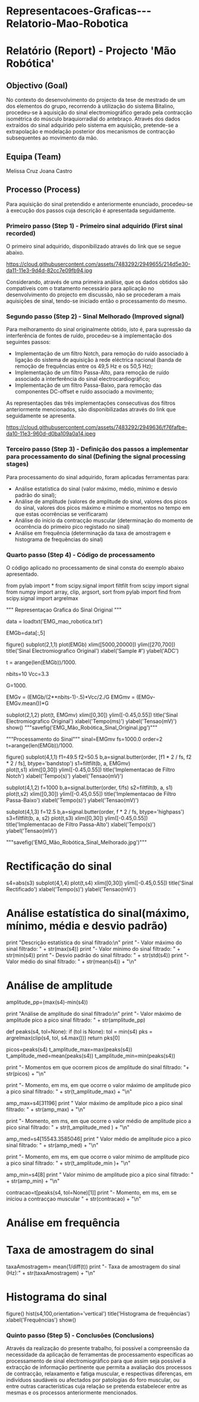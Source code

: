 Representacoes-Graficas---Relatorio-Mao-Robotica
================================================
# Relatório (Report) - Projecto 'Mão Robótica'

## Objectivo (Goal)

No contexto do desenvolvimento do projecto da tese de mestrado de um dos elementos do grupo, recorrendo à utilização do sistema Bitalino, procedeu-se à aquisição do sinal electromiográfico gerado pela contracção isométrica do músculo braquiorradial do antebraço.
Através dos dados extraídos do sinal adquirido pelo sistema em aquisição, pretende-se a extrapolação e modelação posterior dos mecanismos de contracção subsequentes ao movimento da mão.


## Equipa (Team)

Melissa Cruz
Joana Castro


## Processo (Process)

Para aquisição do sinal pretendido e anteriormente enunciado, procedeu-se à execução dos passos cuja descrição é apresentada seguidamente.


### Primeiro passo (Step 1) - Primeiro sinal adquirido (First sinal recorded)

O primeiro sinal adquirido, disponibilizado através do link que se segue abaixo.

https://cloud.githubusercontent.com/assets/7483292/2949655/214d5e30-da11-11e3-9d4d-82cc7e09fb94.jpg

Considerando, através de uma primeira análise, que os dados obtidos são compatíveis com o tratamento necessário para aplicação no desenvolvimento do projecto em discussão, não se procederam a mais aquisições de sinal, tendo-se iniciado então o processamento do mesmo.


### Segundo passo (Step 2) - Sinal Melhorado (Improved signal)

Para melhoramento do sinal originalmente obtido, isto é, para supressão da interferência de fontes de ruído, procedeu-se à implementação dos seguintes passos:
- Implementação de um filtro Notch, para remoção do ruído associado à ligação do sistema de aquisição à rede eléctrica nacional (banda de remoção de frequências entre os 49,5 Hz e os 50,5 Hz);
- Implementação de um filtro Passa-Alto, para remoção de ruído associado a interferência do sinal electrocardiográfico;
- Implementação de um filtro Passa-Baixo, para remoção das componentes DC-offset e ruído associado a movimento;

As representações das três implementações consecutivas dos filtros anteriormente mencionados, são disponibilizadas através do link que seguidamente se apresenta.

https://cloud.githubusercontent.com/assets/7483292/2949636/f76fafbe-da10-11e3-960d-d0ba109a0a14.jpeg


### Terceiro passo (Step 3) - Definição dos passos a implementar para processamento do sinal (Defining the signal processing stages)

Para processamento do sinal adquirido, foram aplicadas ferramentas para:
- Análise estatística do sinal (valor máximo, médio, mínimo e desvio padrão do sinal);
- Análise de amplitude (valores de amplitude do sinal, valores dos picos do sinal, valores dos picos máximo e mínimo e momentos no tempo em que estas ocorrências se verificaram)
- Análise do início da contracção muscular (determinação do momento de ocorrência do primeiro pico registado no sinal)
- Análise em frequência (determinação da taxa de amostragem e histograma de frequências do sinal)

### Quarto passo (Step 4) - Código de processamento

O código aplicado no processamento de sinal consta do exemplo abaixo apresentado.

from pylab import *
from scipy.signal import filtfilt
from scipy import signal
from numpy import array, clip, argsort, sort
from pylab import find
from scipy.signal import argrelmax

""" Representaçao Grafica do Sinal Original """

data = loadtxt('EMG_mao_robotica.txt')

EMGb=data[:,5]

figure()
subplot(2,1,1)
plot(EMGb)
xlim([5000,20000])
ylim([270,700])
title('Sinal Electromiografico Original')
xlabel('Sample #')
ylabel('ADC')

t = arange(len(EMGb))/1000.

nbits=10
Vcc=3.3

G=1000.

EMGv = (EMGb/(2**nbits-1)-.5)*Vcc/2./G
EMGmv = (EMGv-EMGv.mean())*G

subplot(2,1,2)
plot(t, EMGmv)
xlim([0,30])
ylim([-0.45,0.55])
title('Sinal Electromiografico Original')
xlabel('Tempo(ms)')
ylabel('Tensao(mV)')
show()
"""savefig('EMG_Mão_Robótica_Sinal_Original.jpg')"""


"""Processamento do Sinal"""
sinal=EMGmv
fs=1000.0
order=2
t=arange(len(EMGb))/1000.

figure()
subplot(4,1,1)
f1=49.5
f2=50.5
b,a=signal.butter(order, [f1 * 2 / fs, f2 * 2 / fs], btype='bandstop') 
s1=filtfilt(b, a, EMGmv)   
plot(t,s1)
xlim([0,30])
ylim([-0.45,0.55])
title('Implementacao de Filtro Notch')
xlabel('Tempo(s)')
ylabel('Tensao(mV)')
    
subplot(4,1,2)
f=1000
b,a=signal.butter(order, f/fs)
s2=filtfilt(b, a, s1)
plot(t,s2)
xlim([0,30])
ylim([-0.45,0.55])
title('Implementacao de Filtro Passa-Baixo')
xlabel('Tempo(s)')
ylabel('Tensao(mV)')
      
subplot(4,1,3)
f=12.5
b,a=signal.butter(order, f * 2 / fs, btype='highpass')
s3=filtfilt(b, a, s2)
plot(t,s3)
xlim([0,30])
ylim([-0.45,0.55])
title('Implementacao de Filtro Passa-Alto')
xlabel('Tempo(s)')
ylabel('Tensao(mV)')

"""savefig('EMG_Mão_Robótica_Sinal_Melhorado.jpg')"""

# Rectificação do sinal
s4=abs(s3)
subplot(4,1,4)
plot(t,s4)
xlim([0,30])
ylim([-0.45,0.55])
title('Sinal Rectificado')
xlabel('Tempo(s)')
ylabel('Tensao(mV)')


# Análise estatística do sinal(máximo, mínimo, média e desvio padrão)
print "Descrição estatística do sinal filtrado:\n"
print "- Valor máximo do sinal filtrado: " + str(max(s4))
print "- Valor mínimo do sinal filtrado: " + str(min(s4))
print "- Desvio padrão do sinal filtrado: " + str(std(s4))
print "- Valor médio do sinal filtrado: " + str(mean(s4)) + "\n"

# Análise de amplitude
amplitude_pp=(max(s4)-min(s4))

print "Análise de amplitude do sinal filtrado:\n"
print "- Valor máximo de amplitude pico a pico sinal filtrado: " + str(amplitude_pp)

def peaks(s4, tol=None):
    if (tol is None):
        tol = min(s4)
        pks = argrelmax(clip(s4, tol, s4.max()))
        return pks[0]
        
picos=peaks(s4)
t_amplitude_max=max(peaks(s4))
t_amplitude_med=mean(peaks(s4))
t_amplitude_min=min(peaks(s4))

print "- Momentos em que ocorrem picos de amplitude do sinal filtrado: "+ str(picos) + "\n"

print "- Momento, em ms, em que ocorre o valor máximo de amplitude pico a pico sinal filtrado: " + str(t_amplitude_max) + "\n"

amp_max=s4[31196]
print " Valor máximo de amplitude pico a pico sinal filtrado: " + str(amp_max) + "\n"

print "- Momento, em ms, em que ocorre o valor médio de amplitude pico a pico sinal filtrado: " + str(t_amplitude_med ) + "\n"

amp_med=s4[15543.3585046]
print " Valor médio de amplitude pico a pico sinal filtrado: " + str(amp_med) + "\n"

print "- Momento, em ms, em que ocorre o valor mínimo de amplitude pico a pico sinal filtrado: " + str(t_amplitude_min )+ "\n"

amp_min=s4[8]
print " Valor mínimo de amplitude pico a pico sinal filtrado: " + str(amp_min) + "\n"

contracao=t[peaks(s4, tol=None)[1]]
print "- Momento, em ms, em se iniciou a contracçao muscular " + str(contracao) + "\n"

# Análise em frequência
# Taxa de amostragem do sinal
taxaAmostragem= mean(1/diff(t))
print "- Taxa de amostragem do sinal (Hz):" + str(taxaAmostragem) + "\n"

# Histograma do sinal
figure()
hist(s4,100,orientation='vertical')
title('Histograma de frequências')
xlabel('Frequências')
show()


### Quinto passo (Step 5) - Conclusões (Conclusions)

Através da realização do presente trabalho, foi possível a compreensão da necessidade da aplicação de ferramentas de processamento específicas ao processamento de sinal electromiográfico para que assim seja possível a extracção de informação pertinente que permita a avaliação dos processos de contracção, relaxamento e fatiga muscular, e respectivas diferenças, em indivíduos saudáveis ou afectados por patologias do foro muscular, ou entre outras características cuja relação se pretenda estabelecer entre as mesmas e os processos anteriormente mencionados.
